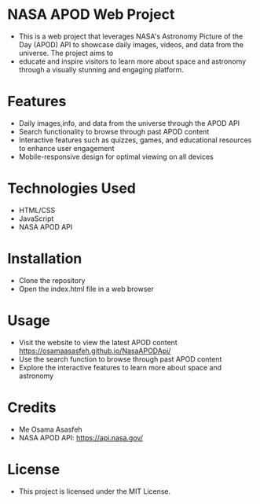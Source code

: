 # NASA APOD Web Project
+ This is a web project that leverages NASA's Astronomy Picture of the Day (APOD) API to showcase daily images, videos, and data from the universe. The project aims to 
+ educate and inspire visitors to learn more about space and astronomy through a visually stunning and engaging platform.

# Features
+ Daily images,info, and data from the universe through the APOD API
+ Search functionality to browse through past APOD content
+ Interactive features such as quizzes, games, and educational resources to enhance user engagement
+ Mobile-responsive design for optimal viewing on all devices

# Technologies Used
+ HTML/CSS
+ JavaScript
+ NASA APOD API

# Installation
+ Clone the repository
+ Open the index.html file in a web browser
# Usage
+ Visit the website to view the latest APOD content  https://osamaasasfeh.github.io/NasaAPODApi/
+ Use the search function to browse through past APOD content
+ Explore the interactive features to learn more about space and astronomy
# Credits
+ Me Osama Asasfeh
+ NASA APOD API: https://api.nasa.gov/
# License
+ This project is licensed under the MIT License.
